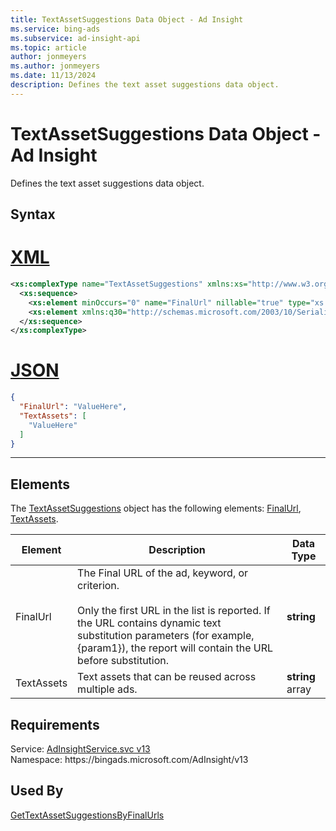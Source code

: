 ```yaml
---
title: TextAssetSuggestions Data Object - Ad Insight
ms.service: bing-ads
ms.subservice: ad-insight-api
ms.topic: article
author: jonmeyers
ms.author: jonmeyers
ms.date: 11/13/2024
description: Defines the text asset suggestions data object.
---
```

# TextAssetSuggestions Data Object - Ad Insight
Defines the text asset suggestions data object.

## Syntax

# [XML](#tab/xml)

```xml
<xs:complexType name="TextAssetSuggestions" xmlns:xs="http://www.w3.org/2001/XMLSchema">
  <xs:sequence>
    <xs:element minOccurs="0" name="FinalUrl" nillable="true" type="xs:string" />
    <xs:element xmlns:q30="http://schemas.microsoft.com/2003/10/Serialization/Arrays" minOccurs="0" name="TextAssets" nillable="true" type="q30:ArrayOfstring" />
  </xs:sequence>
</xs:complexType>
```

# [JSON](#tab/json)

```json
{
  "FinalUrl": "ValueHere",
  "TextAssets": [
    "ValueHere"
  ]
}
```

-----

## <a name="elements"></a>Elements

The [TextAssetSuggestions](textassetsuggestions.md) object has the following elements: [FinalUrl](#finalurl), [TextAssets](#textassets).

|Element|Description|Data Type|
|-----------|---------------|-------------|
|<a name="finalurl"></a>FinalUrl|The Final URL of the ad, keyword, or criterion.<br/><br/>Only the first URL in the list is reported. If the URL contains dynamic text substitution parameters (for example, {param1}), the report will contain the URL before substitution.|**string**|
|<a name="textassets"></a>TextAssets|Text assets that can be reused across multiple ads.|**string** array|

## Requirements
Service: [AdInsightService.svc v13](https://adinsight.api.bingads.microsoft.com/Api/Advertiser/AdInsight/v13/AdInsightService.svc)  
Namespace: https\://bingads.microsoft.com/AdInsight/v13  

## Used By
[GetTextAssetSuggestionsByFinalUrls](gettextassetsuggestionsbyfinalurls.md)  
